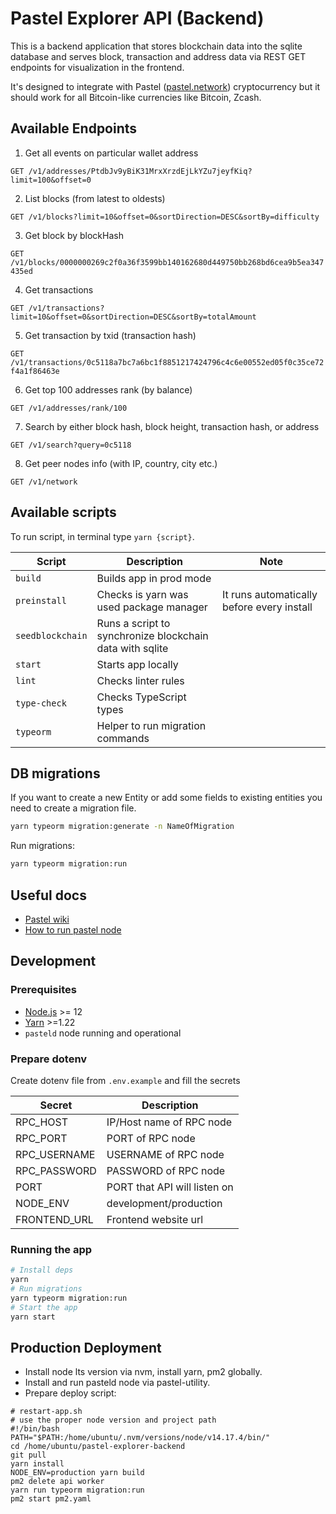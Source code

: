 # Pastel Explorer API (Backend)

This is a backend application that stores blockchain data into the sqlite database and serves block, transaction and address data via REST GET endpoints for visualization in the frontend.

It's designed to integrate with Pastel ([pastel.network](https://pastel.network)) cryptocurrency but it should work for all Bitcoin-like currencies like Bitcoin, Zcash.

## Available Endpoints

1. Get all events on particular wallet address

`GET /v1/addresses/PtdbJv9yBiK31MrxXrzdEjLkYZu7jeyfKiq?limit=100&offset=0`

2. List blocks (from latest to oldests)

`GET /v1/blocks?limit=10&offset=0&sortDirection=DESC&sortBy=difficulty`

3. Get block by blockHash

`GET /v1/blocks/0000000269c2f0a36f3599bb140162680d449750bb268bd6cea9b5ea347435ed`

4. Get transactions

`GET /v1/transactions?limit=10&offset=0&sortDirection=DESC&sortBy=totalAmount`

5. Get transaction by txid (transaction hash)

`GET /v1/transactions/0c5118a7bc7a6bc1f8851217424796c4c6e00552ed05f0c35ce72f4a1f86463e`

6. Get top 100 addresses rank (by balance)

`GET /v1/addresses/rank/100`

7. Search by either block hash, block height, transaction hash, or address

`GET /v1/search?query=0c5118`

8. Get peer nodes info (with IP, country, city etc.)

`GET /v1/network`

## Available scripts

To run script, in terminal type `yarn {script}`.

| Script                            | Description                                                      | Note                                         |
| --------------------------------- | ---------------------------------------------------------------- | -------------------------------------------- |
| `build`                           | Builds app in prod mode                                          |                                              |
| `preinstall`                      | Checks is yarn was used package manager                          | It runs automatically before every install   |
| `seedblockchain`                  | Runs a script to synchronize blockchain data with sqlite         |                                              |
| `start`                           | Starts app locally                                               |                                              |
| `lint`                            | Checks linter rules                                              |                                              |
| `type-check`                      | Checks TypeScript types                                          |                                              |
| `typeorm       `                  | Helper to run migration commands                                 |                                              |

## DB migrations

If you want to create a new Entity or add some fields to existing entities you need to create a migration file.  

```bash
yarn typeorm migration:generate -n NameOfMigration
```

Run migrations:  

```bash
yarn typeorm migration:run
```

## Useful docs

- [Pastel wiki](https://pastel.wiki/en/home/)
- [How to run pastel node](https://pastel.wiki/en/home/how-to-start-mn)


## Development

### Prerequisites

- [Node.js](https://nodejs.org/en/) >= 12
- [Yarn](https://classic.yarnpkg.com/lang/en/) >=1.22
- `pasteld` node running and operational

### Prepare dotenv

Create dotenv file from `.env.example` and fill the secrets

| Secret                      | Description                  |
| --------------------------- | ---------------------------- |
| RPC_HOST                    | IP/Host name of RPC node     |
| RPC_PORT                    | PORT of RPC node             |
| RPC_USERNAME                | USERNAME of RPC node         |
| RPC_PASSWORD                | PASSWORD of RPC node         |
| PORT                        | PORT that API will listen on |
| NODE_ENV                    | development/production       |
| FRONTEND_URL                | Frontend website url         |

### Running the app

```bash
# Install deps
yarn
# Run migrations
yarn typeorm migration:run
# Start the app
yarn start
```

## Production Deployment

- Install node lts version via nvm, install yarn, pm2 globally.  
- Install and run pasteld node via pastel-utility.  
- Prepare deploy script:

```
# restart-app.sh
# use the proper node version and project path
#!/bin/bash
PATH="$PATH:/home/ubuntu/.nvm/versions/node/v14.17.4/bin/"
cd /home/ubuntu/pastel-explorer-backend
git pull
yarn install
NODE_ENV=production yarn build
pm2 delete api worker
yarn run typeorm migration:run
pm2 start pm2.yaml
```

